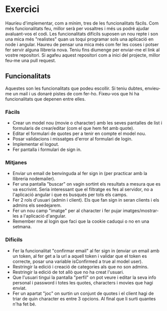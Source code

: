 # Exercici
Hauríeu d'implementar, com a mínim, tres de les funcionalitats fàcils. Com més funcionalitats feu, millor serà per vosaltres i més us podré ajudar avaluant-vos el codi. 
Les funcionalitats difícils suposen un nou repte i son una mica més "realistes" quan us toqui programar sols una aplicació en node i angular. Haureu de pensar una mica més com fer les coses i potser fer servir alguna llibreria nova. 
Teniu fins diumenge per enviar-me el link al vostre repositori. Si agafeu aquest repositori com a inici del projecte, millor feu-me una pull request.

## Funcionalitats
Aquestes son les funcionalitats que podeu escollir. Si teniu dubtes, envieu-me un mail i us donaré pistes de com fer-ho. Fixeu-vos que hi ha funcionalitats que depenen entre elles.

### Fàcils
- Crear un model nou (movie o character) amb les seves pantalles de list i formularis de crear/editar (com el que hem fet amb quote).
- Editar el formulari de quotes per a tenir en compte el model nou.
- Posar validacions i missatges d'error al formulari de login.
- Implementar el logout.
- Fer pantalla i formulari de sign in.

### Mitjanes
- Enviar un email de benvinguda al fer sign in (per practicar amb la llibreria nodemailer).
- Fer una pantalla "buscar" on vagin sortint els resultats a mesura que es va escrivint. Seria interessant que el filtratge es fes al servidor, no a l'aplicació angular i que es busqués per tots els camps.
- Fer 2 rols d'usuari (admin i client). Els que fan sign in seran clients i els admins els seedejarem.
- Fer un nou camp "imatge" per al character i fer pujar imatges/mostrar-les a l'aplicació d'angular.
- Remember me al login que faci que la cookie caduqui o no en una setmana.

### Difícils
- Fer la funcionalitat "confirmar email" al fer sign in (enviar un email amb un token, al fer get a la url a aquell token i validar que el token es correcte, posar una variable isConfirmed a true al model user).
- Restringir la edició i creació de categories als que no son admins.
- Restringir la edició de tot allò que no ha creat l'usuari.
- Que l'usuari tingui la pantalla "perfil" on pot veure i editar la seva info personal i password i totes les quotes, characters i movies que hagi enviat.
- Fer un apartat "joc" on surtin un conjunt de quotes i el client hagi de triar de quin character es entre 3 opcions. Al final que li surti quantes n'ha fet bé.
